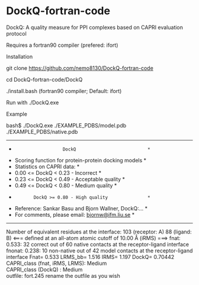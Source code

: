 # DockQ-fortran-code
DockQ: A quality measure for PPI complexes based on CAPRI evaluation protocol 

Requires a fortran90 compiler (prefered: ifort)

Installation

git clone https://github.com/nemo8130/DockQ-fortran-code

cd DockQ-fortran-code/DockQ

./install.bash (fortran90 compiler; Default: ifort)

Run with ./DockQ.exe <model> <native>

Example

bash$ ./DockQ.exe ./EXAMPLE_PDBS/model.pdb ./EXAMPLE_PDBS/native.pdb 
 *********************************************************
 *                       DockQ                           *
 *   Scoring function for protein-protein docking models *
 *   Statistics on CAPRI data:                           *
 *    0.00 <= DockQ <  0.23 - Incorrect                  *
 *    0.23 <= DockQ <  0.49 - Acceptable quality         *
 *    0.49 <= DockQ <  0.80 - Medium quality             *
 *            DockQ >= 0.80 - High quality               *
 *   Reference: Sankar Basu and Bjorn Wallner, DockQ:... *
 *   For comments, please email: bjornw@ifm.liu.se       *
 *********************************************************

   Number of equivalent residues at the interface:    103   (receptor:  A)     88   (ligand:   B)
      <=== defined at an all-atom atomic cutoff of  10.00   Å (iRMS) ===>
    fnat:    0.533:   32      correct out of   60  native contacts at the receptor-ligand interface
  fnonat:    0.238:   10   non-native out of   42   model contacts at the receptor-ligand interface
Fnat=   0.533  LRMS_bb=       1.516  IRMS=       1.197  DockQ=     0.70442
CAPRI_class (fnat, iRMS, LRMS): Medium              
CAPRI_class (DockQ)           : Medium              
 outfile: fort.245
 rename the outfile as you wish

